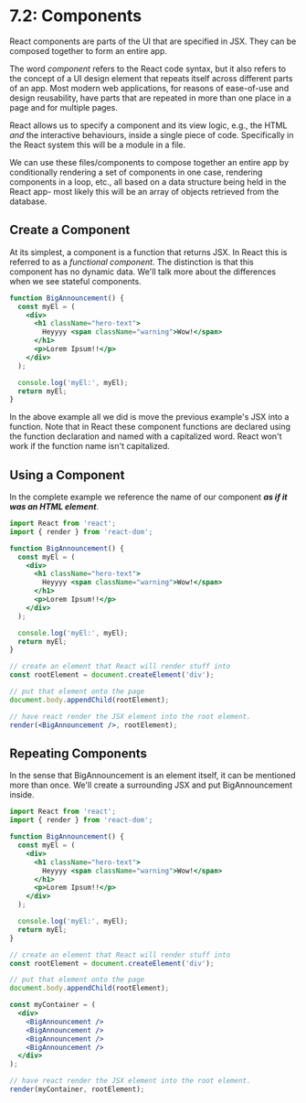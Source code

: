 # 7.2: Components

React components are parts of the UI that are specified in JSX. They can be composed together to form an entire app.

The word _component_ refers to the React code syntax, but it also refers to the concept of a UI design element that repeats itself across different parts of an app. Most modern web applications, for reasons of ease-of-use and design reusability, have parts that are repeated in more than one place in a page and for multiple pages.

React allows us to specify a component and its view logic, e.g., the HTML _and_ the interactive behaviours, inside a single piece of code. Specifically in the React system this will be a module in a file.

We can use these files/components to compose together an entire app by conditionally rendering a set of components in one case, rendering components in a loop, etc., all based on a data structure being held in the React app- most likely this will be an array of objects retrieved from the database.

## Create a Component

At its simplest, a component is a function that returns JSX. In React this is referred to as a _functional component_. The distinction is that this component has no dynamic data. We'll talk more about the differences when we see stateful components.

```jsx
function BigAnnouncement() {
  const myEl = (
    <div>
      <h1 className="hero-text">
        Heyyyy <span className="warning">Wow!</span>
      </h1>
      <p>Lorem Ipsum!!</p>
    </div>
  );

  console.log('myEl:', myEl);
  return myEl;
}
```

In the above example all we did is move the previous example's JSX into a function. Note that in React these component functions are declared using the function declaration and named with a capitalized word. React won't work if the function name isn't capitalized.

## Using a Component

In the complete example we reference the name of our component _**as if it was an HTML element**_.

```jsx
import React from 'react';
import { render } from 'react-dom';

function BigAnnouncement() {
  const myEl = (
    <div>
      <h1 className="hero-text">
        Heyyyy <span className="warning">Wow!</span>
      </h1>
      <p>Lorem Ipsum!!</p>
    </div>
  );

  console.log('myEl:', myEl);
  return myEl;
}

// create an element that React will render stuff into
const rootElement = document.createElement('div');

// put that element onto the page
document.body.appendChild(rootElement);

// have react render the JSX element into the root element.
render(<BigAnnouncement />, rootElement);
```

## Repeating Components

In the sense that BigAnnouncement is an element itself, it can be mentioned more than once. We'll create a surrounding JSX and put BigAnnouncement inside.

```jsx
import React from 'react';
import { render } from 'react-dom';

function BigAnnouncement() {
  const myEl = (
    <div>
      <h1 className="hero-text">
        Heyyyy <span className="warning">Wow!</span>
      </h1>
      <p>Lorem Ipsum!!</p>
    </div>
  );

  console.log('myEl:', myEl);
  return myEl;
}

// create an element that React will render stuff into
const rootElement = document.createElement('div');

// put that element onto the page
document.body.appendChild(rootElement);

const myContainer = (
  <div>
    <BigAnnouncement />
    <BigAnnouncement />
    <BigAnnouncement />
    <BigAnnouncement />
  </div>
);

// have react render the JSX element into the root element.
render(myContainer, rootElement);
```

